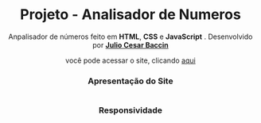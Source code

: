 <h1 align="center"> 
Projeto - Analisador de Numeros
</h1>
 
 <p align="center">
 Anpalisador de números feito em <strong>HTML</strong>, <strong>CSS</strong> e <strong>JavaScript</strong> <strong></strong>. Desenvolvido por <a target="_blank" rel="external" href="https://github.com/juliobaccin/"><strong>Julio Cesar Baccin</strong></a>
 </p>

<p align="center">
 você pode acessar o site, clicando <a href="">aqui</a>
</p>

<div align="center">
<h3>
 Apresentação do Site
</h3>    
<img src="">
 <h3>
  Responsividade
 </h3> 
<img src="">
</div>
